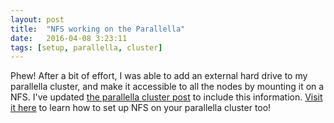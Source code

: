 ```yaml
---
layout: post
title:  "NFS working on the Parallella"
date:   2016-04-08 3:23:11
tags: [setup, parallella, cluster]
---
```

Phew! After a bit of effort, I was able to add an external hard drive to 
my parallella cluster, and make it accessible to all the nodes by mounting 
it on a NFS. I've updated [the parallella cluster post][website] to include 
this information. [Visit it here][website] to learn how to set up NFS on your 
parallella cluster too!


[website]:   http://suzannejmatthews.github.io/2015/06/15/parallella-cluster/


